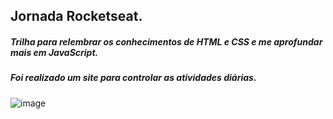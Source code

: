 ## Jornada Rocketseat.

##### Trilha para relembrar os conhecimentos de HTML e CSS e me aprofundar mais em JavaScript.

##### Foi realizado um site para controlar as atividades diárias.

![image](https://github.com/user-attachments/assets/14b212e7-da73-4dcb-8e93-89615b2ad3c1)

